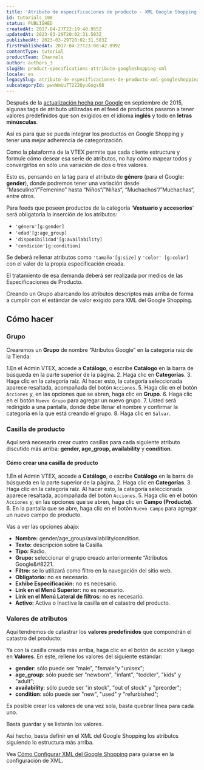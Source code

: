 ```yaml
---
title: 'Atributo de especificaciones de producto - XML Google Shopping'
id: tutorials_100
status: PUBLISHED
createdAt: 2017-04-27T22:19:40.955Z
updatedAt: 2023-03-29T20:02:31.583Z
publishedAt: 2023-03-29T20:02:31.583Z
firstPublishedAt: 2017-04-27T23:00:42.099Z
contentType: tutorial
productTeam: Channels
author: authors_3
slugEN: product-specifications-attribute-googleshopping-xml
locale: es
legacySlug: atributo-de-especificaciones-de-producto-xml-googleshopping
subcategoryId: pwxWmUu7T222QyuGogs68
---
```


Después de la [actualización hecha por Google](/es/tutorial/como-se-hace-la-actualizacion-del-xml) en septiembre de 2015, algunas tags de atributo utilizadas en el feed de productos pasaron a tener valores predefinidos que son exigidos en el idioma **inglés** y todo en **letras minúsculas**.

Así es para que se pueda integrar los productos en Google Shopping y tener una mejor adherencia de categorización.

Como la plataforma de la VTEX permite que cada cliente estructure y formule cómo desear esa serie de atributos, no hay cómo mapear todos y convergirlos en sólo una variación de dos o tres valores.

Esto es, pensando en la tag para el atributo de **género** (para el Google: **gender**), donde podremos tener una variación desde &#8220;Masculino&#8220;/&#8221;Femenino&#8221; hasta &#8220;Niños&#8220;/&#8221;Niñas&#8220;, &#8220;Muchachos&#8220;/&#8221;Muchachas&#8220;, entre otros.

Para feeds que poseen productos de la categoría &#8216;**Vestuario y accesorios**&#8216; será obligatoria la inserción de los atributos:

- `'género'[g:gender]`
- `'edad'[g:age_group]`
- `'disponibilidad'[g:availability]`
- `'condición'[g:condition]`

Se deberá rellenar atributos como `'tamaño'[g:size]` y `'color' [g:color]` con el valor de la propia especificación creada.

El tratamiento de esa demanda deberá ser realizada por medios de las Especificaciones de Producto.

Creando un Grupo abarcando los atributos descriptos más arriba de forma a cumplir con el estándar de valor exigido para XML del Google Shopping.

## Cómo hacer

### Grupo

Crearemos un **Grupo** de nombre &#8220;Atributos Google&#8221; en la categoría raíz de la Tienda:

1.En el Admin VTEX, accede a __Catálogo__, o escribe __Catálogo__ en la barra de búsqueda en la parte superior de la página.
2. Haga clic en __Categorías__.
3. Haga clic en la categoría raíz.
   Al hacer esto, la categoría seleccionada aparece resaltada, acompañada del botón `Acciones`.
5. Haga clic en el botón `Acciones` y, en las opciones que se abren, haga clic en __Grupo__.
6. Haga clic en el botón `Nuevo Grupo` para agregar un nuevo grupo.
7. Usted será redirigido a una pantalla, donde debe llenar el nombre y confirmar la categoría en la que está creando el grupo.
8. Haga clic en `Salvar`.

### Casilla de producto

Aquí será necesario crear cuatro casillas para cada siguiente atributo discutido más arriba: **gender, age\_group, availability** y **condition**.

#### Cómo crear una casilla de producto

1.En el Admin VTEX, accede a __Catálogo__, o escribe __Catálogo__ en la barra de búsqueda en la parte superior de la página.
2. Haga clic en __Categorías__.
3. Haga clic en la categoría raíz.
   Al hacer esto, la categoría seleccionada aparece resaltada, acompañada del botón `Acciones`.
5. Haga clic en el botón `Acciones` y, en las opciones que se abren, haga clic en __Campo (Producto)__.
6. En la pantalla que se abre, haga clic en el botón `Nuevo Campo` para agregar un nuevo campo de producto.

Vas a ver las opciones abajo:

- __Nombre:__ gender/age\_group/availability/condition.
- __Texto:__ descripción sobre la Casilla.
- __Tipo:__ Radio.
- __Grupo:__ seleccionar el grupo creado anteriormente &#8220;Atributos Google&#8221.
- __Filtro:__ se lo utilizará como filtro en la navegación del sitio web.
- __Obligatorio:__ no es necesario.
- __Exhibe Especificación:__ no es necesario.
- __Link en el Menú Superior:__ no es necesario.
- __Link en el Menú Lateral de filtros:__ no es necesario.
- __Activo:__ Activa o Inactiva la casilla en el catastro del producto.

### Valores de atributos

Aquí tendremos de catastrar los **valores predefinidos** que compondrán el catastro del producto:

Ya con la casilla creada más arriba, haga clic en el botón de acción y luego en __Valores__. En este, rellene los valores del siguiente estándar:
- **gender**: sólo puede ser "male", "female"y "unisex";
- **age\_group**: sólo puede ser "newborn", "infant", "toddler", "kids" y "adult";
- **availability**: sólo puede ser "in stock", "out of stock" y "preorder";
- **condition**: sólo puede ser "new", "used" y "refurbished";

Es posible crear los valores de una vez sola, basta quebrar línea para cada uno.

Basta guardar y se listarán los valores.

Así hecho, basta definir en el XML del Google Shopping los atributos siguiendo lo estructura más arriba.

Vea [Cómo Configurar XML del Google Shopping](https://help.vtex.com/es/tutorial/como-configurar-xml-google-shopping--frequentlyAskedQuestions_372) para guiarse en la configuración de XML.

